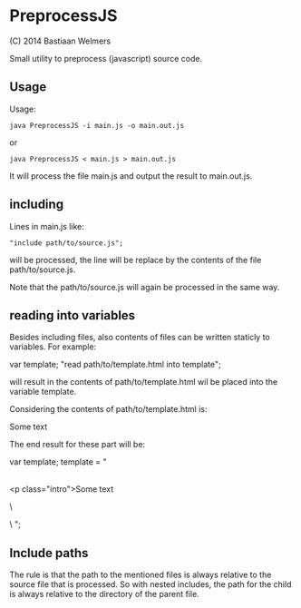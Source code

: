 PreprocessJS
============

(C) 2014 Bastiaan Welmers

Small utility to preprocess (javascript) source code.

Usage
-----

Usage:

`java PreprocessJS -i main.js -o main.out.js`

or 

`java PreprocessJS < main.js > main.out.js`

It will process the file main.js and output the result to main.out.js.

including
---------

Lines in main.js like:

`"include path/to/source.js";`

will be processed, the line will be replace by the contents of the
file path/to/source.js.

Note that the path/to/source.js will again be processed in the same way.

reading into variables
----------------------

Besides including files, also contents of files can be written
staticly to variables. For example:

 var template;
 "read path/to/template.html into template";

will result in the contents of path/to/template.html wil be placed
into the variable template.

Considering the contents of path/to/template.html is:

 <div>
    <p class="intro">Some text</p>
 </div>

The end result for these part will be:

 var template;
 template = "<div>\
    <p class=\"intro\">Some text</p>\
 </div>\
 ";

Include paths
-------------

The rule is that the path to the mentioned files is always relative
to the source file that is processed.
So with nested includes, the path for the child is always relative to the 
directory of the parent file.



